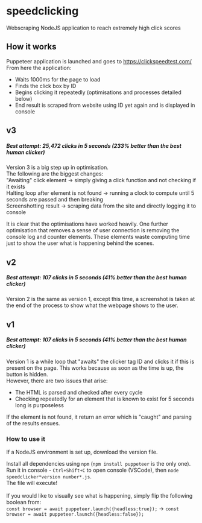 # speedclicking
Webscraping NodeJS application to reach extremely high click scores
<br>

## How it works
Puppeteer application is launched and goes to https://clickspeedtest.com/ <br>
From here the application: 
<ul>
  <li>Waits 1000ms for the page to load</li>
  <li>Finds the click box by ID</li>
  <li>Begins clicking it repeatedly (optimisations and processes detailed below)</li>
  <li>End result is scraped from website using ID yet again and is displayed in console</li>
</ul>

## v3
##### Best attempt: 25,472 clicks in 5 seconds (233% better than the best human clicker)
Version 3 is a big step up in optimisation. <br>
The following are the biggest changes: <br>
"Awaiting" click element → simply giving a click function and not checking if it exists <br>
Halting loop after element is not found → running a clock to compute until 5 seconds are passed and then breaking <br>
Screenshotting result → scraping data from the site and directly logging it to console <br>

It is clear that the optimisations have worked heavily. One further optimisation that removes a sense of user connection is removing the console log and counter elements. These elements waste computing time just to show the user what is happening behind the scenes. <br>

## v2
##### Best attempt: 107 clicks in 5 seconds (41% better than the best human clicker)
Version 2 is the same as version 1, except this time, a screenshot is taken at the end of the process to show what the webpage shows to the user. <br>

## v1
##### Best attempt: 107 clicks in 5 seconds (41% better than the best human clicker)
Version 1 is a while loop that "awaits" the clicker tag ID and clicks it if this is present on the page. 
This works because as soon as the time is up, the button is hidden. <br>
However, there are two issues that arise: 
<ul>
  <li>The HTML is parsed and checked after every cycle</li>
  <li>Checking repeatedly for an element that is known to exist for 5 seconds long is purposeless</li>
</ul>
If the element is not found, it return an error which is "caught" and parsing of the results ensues. <br>

### How to use it
If a NodeJS environment is set up, download the version file. <br>

  Install all dependencies using `npm` (`npm install puppeteer` is the only one). <br>
  Run it in console - `Ctrl+Shift+C` to open console (VSCode), then `node speedclicker*version number*.js`. <br>
  The file will execute! <br><br>
  If you would like to visually see what is happening, simply flip the following boolean from: <br>
  `const browser = await puppeteer.launch({headless:true});` → `const browser = await puppeteer.launch({headless:false});`

